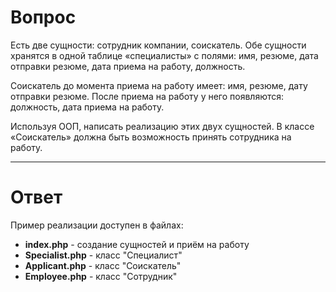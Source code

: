 # Вопрос
Есть две сущности: сотрудник компании, соискатель. Обе сущности хранятся в одной таблице «специалисты» с полями: имя, резюме, дата отправки резюме, дата приема на работу, должность.

Соискатель до момента приема на работу имеет: имя, резюме, дату отправки резюме. После приема на работу у него появляются: должность, дата приема на работу.

Используя ООП, написать реализацию этих двух сущностей. В классе «Соискатель» должна быть возможность принять сотрудника на работу.

---
# Ответ
Пример реализации доступен в файлах:
* **index.php** - создание сущностей и приём на работу
* **Specialist.php** - класс "Специалист"
* **Applicant.php** - класс "Соискатель"
* **Employee.php** - класс "Сотрудник"